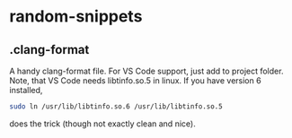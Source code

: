 # random-snippets
## .clang-format
A handy clang-format file. For VS Code support, just add to project folder. 
Note, that VS Code needs libtinfo.so.5 in linux. If you have version 6 installed,
```bash
sudo ln /usr/lib/libtinfo.so.6 /usr/lib/libtinfo.so.5
```
does the trick (though not exactly clean and nice).
